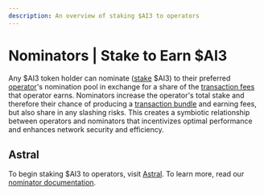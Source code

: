 ```yaml
---
description: An overview of staking $AI3 to operators
---
```


# Nominators | Stake to Earn $AI3

Any $AI3 token holder can nominate ([stake](../../autonomys-network/decoupled-execution/staking.md) $AI3) to their preferred [operator](../spaceacres-cli/operators.md)'s nomination pool in exchange for a share of the [transaction fees](../../autonomys-network/rewards-and-fees/) that operator earns. Nominators increase the operator's total stake and therefore their chance of producing a [transaction bundle](../../autonomys-network/decoupled-execution/domains/) and earning fees, but also share in any slashing risks. This creates a symbiotic relationship between operators and nominators that incentivizes optimal performance and enhances network security and efficiency.

## Astral

To begin staking $AI3 to operators, visit [Astral](http://astral.autonomys.xyz/). To learn more, read our [nominator documentation](http://docs.autonomys.xyz/staking/stake/).
